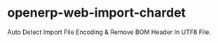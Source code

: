 openerp-web-import-chardet
==========================

Auto Detect Import File Encoding &amp; Remove BOM Header In UTF8 File.